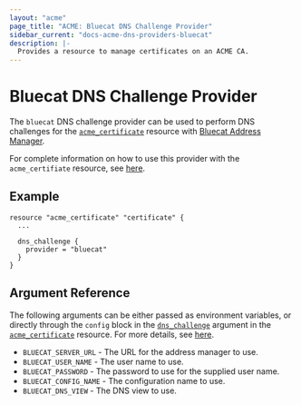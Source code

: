 ```yaml
---
layout: "acme"
page_title: "ACME: Bluecat DNS Challenge Provider"
sidebar_current: "docs-acme-dns-providers-bluecat"
description: |-
  Provides a resource to manage certificates on an ACME CA.
---
```


# Bluecat DNS Challenge Provider

The `bluecat` DNS challenge provider can be used to perform DNS challenges for
the [`acme_certificate`][resource-acme-certificate] resource with [Bluecat
Address Manager][provider-service-page].

[resource-acme-certificate]: /docs/providers/acme/r/certificate.html
[provider-service-page]: https://www.bluecatnetworks.com/platform/management/bluecat-address-manager/

For complete information on how to use this provider with the `acme_certifiate`
resource, see [here][resource-acme-certificate-dns-challenges].

[resource-acme-certificate-dns-challenges]: /docs/providers/acme/r/certificate.html#using-dns-challenges

## Example

```hcl
resource "acme_certificate" "certificate" {
  ...

  dns_challenge {
    provider = "bluecat"
  }
}
```

## Argument Reference

The following arguments can be either passed as environment variables, or
directly through the `config` block in the
[`dns_challenge`][resource-acme-certificate-dns-challenge-arg] argument in the
[`acme_certificate`][resource-acme-certificate] resource. For more details, see
[here][resource-acme-certificate-dns-challenges].

[resource-acme-certificate-dns-challenge-arg]: /docs/providers/acme/r/certificate.html#dns_challenge

* `BLUECAT_SERVER_URL` - The URL for the address manager to use.
* `BLUECAT_USER_NAME` - The user name to use.
* `BLUECAT_PASSWORD` - The password to use for the supplied user name.
* `BLUECAT_CONFIG_NAME` - The configuration name to use.
* `BLUECAT_DNS_VIEW` - The DNS view to use.

